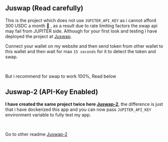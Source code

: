 ## Juswap (Read carefully)

This is the project which does not use `JUPITER_API_KEY` as i cannot afford 300 USDC a month 🙏 , as a result due to rate limiting factors the swap api may fail from JUPITER side. Although for your first look and testing i have deployed the project at [Juswap](https://juswap.vercel.app). 
<br>

Connect your wallet on my website and then send token from other wallet to this wallet and then wait for max `15 seconds` for it to detect the token and swap.

<br>

But i recommend for swap to work 100%, Read below


## Juswap-2 (API-Key Enabled)

**I have created the same project twice here [Juswap-2](https://github.com/anuraag-5/Juswap-2/blob/main/README.md)**, the difference is just that i have dockerized this app and you can now pass `JUPITER_API_KEY` environment variable to fully test my app.

<br>

Go to other readme [Juswap-2](https://github.com/anuraag-5/Juswap-2/blob/main/README.md)